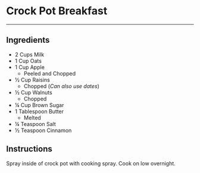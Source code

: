 # Crock Pot Breakfast
---
## Ingredients
- 2 Cups Milk
- 1 Cup Oats
- 1 Cup Apple
  - Peeled and Chopped
- ½ Cup Raisins
  - Chopped (_Can also use dates_)
- ½ Cup Walnuts
  - Chopped
- ¼ Cup Brown Sugar
- 1 Tablespoon Butter
  - Melted
- ¼ Teaspoon Salt
- ½ Teaspoon Cinnamon

## Instructions
Spray inside of crock pot with cooking spray. Cook on low overnight.
